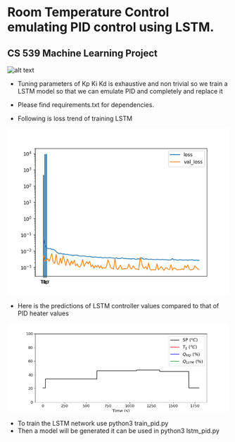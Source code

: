 # Room Temperature Control emulating PID control using LSTM.

## CS 539 Machine Learning Project

![alt text](images/pid.jpg)

- Tuning parameters of Kp Ki Kd is exhaustive and non trivial so we train a LSTM model so that we can emulate PID and completely and replace it 

- Please find requirements.txt for dependencies. 

- Following is loss trend of training LSTM

![alt text](results/loss.png)

- Here is the predictions of LSTM controller values compared to that of PID heater values

![alt text](pid_controller.gif)


- To train the LSTM network use python3 train_pid.py
- Then a model will be generated it can be used in python3 lstm_pid.py



